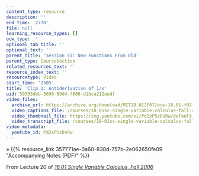 ```yaml
---
content_type: resource
description: ''
end_time: '2770'
file: null
learning_resource_types: []
ocw_type: ''
optional_tab_title: ''
optional_text: ''
parent_title: 'Session 53: New Functions From Old'
parent_type: CourseSection
related_resources_text: ''
resource_index_text: ''
resourcetype: Video
start_time: '2505'
title: 'Clip 1: Antiderivative of 1/x'
uid: 59393dbb-3698-09d4-f886-d1bca212eedf
video_files:
  archive_url: https://archive.org/download/MIT18.01JF07/ocw-18.01-f07-lec20_300k.mp4
  video_captions_file: /courses/18-01sc-single-variable-calculus-fall-2010/a91483731d965ed4b2174f378f848897_Pd2xP5zDsRw.vtt
  video_thumbnail_file: https://img.youtube.com/vi/Pd2xP5zDsRw/default.jpg
  video_transcript_file: /courses/18-01sc-single-variable-calculus-fall-2010/eda01514059c8169f6f9186ecc56f812_Pd2xP5zDsRw.pdf
video_metadata:
  youtube_id: Pd2xP5zDsRw
---
```


» {{% resource_link 357771ae-0a60-838d-757b-2e062650fe09 "Accompanying Notes (PDF)" %}}

From Lecture 20 of [_18.01 Single Variable Calculus, Fall 2006_](/courses/18-01-single-variable-calculus-fall-2006/video_galleries/video-lectures)



